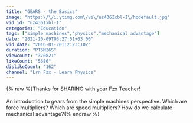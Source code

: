 ```yaml
---
title: "GEARS - the Basics"
image: "https:\/\/i.ytimg.com\/vi\/uz436Ixbl-I\/hqdefault.jpg"
vid_id: "uz436Ixbl-I"
categories: "Education"
tags: ["simple machines","physics","mechanical advantage"]
date: "2021-10-09T03:27:51+03:00"
vid_date: "2016-01-20T12:23:10Z"
duration: "PT6M26S"
viewcount: "370821"
likeCount: "5686"
dislikeCount: "162"
channel: "Lrn Fzx - Learn Physics"
---
```

{% raw %}Thanks for  SHARING  with your  Fzx  Teacher!<br /><br />An introduction to gears from the simple machines perspective.  Which are force multipliers?  Which are speed multipliers?  How do we calculate mechanical advantage?{% endraw %}
